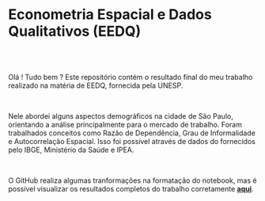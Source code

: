 # Econometria Espacial e Dados Qualitativos (EEDQ)

<br>

<br>

Olá ! Tudo bem ? Este repositório contém o resultado final do meu trabalho realizado na matéria de EEDQ, fornecida pela UNESP.  

<br>

Nele abordei alguns aspectos demográficos na cidade de São Paulo, orientando a análise principalmente para o mercado de trabalho. 
Foram trabalhados conceitos como Razão de Dependência, Grau de Informalidade e Autocorrelação Espacial. Isso foi possível através de dados do fornecidos pelo IBGE, Ministério da Saúde e IPEA.

<br>

O GitHub realiza algumas tranformações na formatação do notebook, mas é possível visualizar os resultados completos do trabalho corretamente **[aqui](https://nbviewer.org/github/tp-duarte/Econometria-Espacial-e-Dados-Qualitativos/blob/main/EEDQ%20Trabalho%20Final%20-%20Thiago%20Pereira%20Duarte%20-Copy2.ipynb)**.
